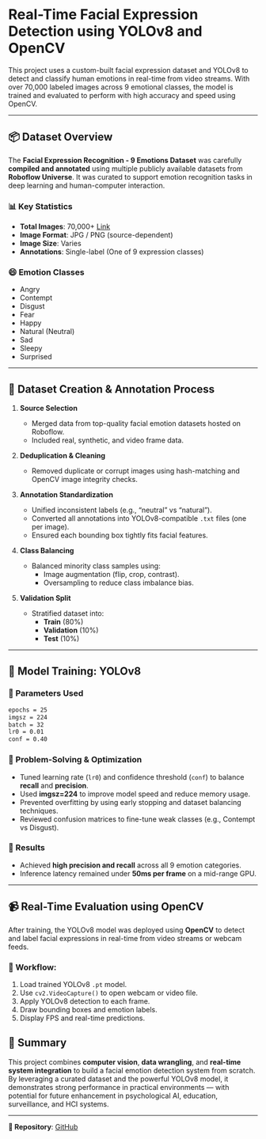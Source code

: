 # Real-Time Facial Expression Detection using YOLOv8 and OpenCV



[](https://github.com/user-attachments/assets/37a77160-1fd9-4ce0-b2c9-9e942a12f436)


This project uses a custom-built facial expression dataset and YOLOv8 to detect and classify human emotions in real-time from video streams. With over 70,000 labeled images across 9 emotional classes, the model is trained and evaluated to perform with high accuracy and speed using OpenCV.

---

## 📦 Dataset Overview

The **Facial Expression Recognition - 9 Emotions Dataset** was carefully **compiled and annotated** using multiple publicly available datasets from **Roboflow Universe**. It was curated to support emotion recognition tasks in deep learning and human-computer interaction.

### 📊 Key Statistics
- **Total Images**: 70,000+ [Link](https://www.kaggle.com/datasets/aklimarimi/8-facial-expressions-for-yolo)
- **Image Format**: JPG / PNG (source-dependent)
- **Image Size**: Varies
- **Annotations**: Single-label (One of 9 expression classes)

### 😄 Emotion Classes
- Angry  
- Contempt  
- Disgust  
- Fear  
- Happy  
- Natural (Neutral)  
- Sad  
- Sleepy  
- Surprised

---

## 🧹 Dataset Creation & Annotation Process

1. **Source Selection**
   - Merged data from top-quality facial emotion datasets hosted on Roboflow.
   - Included real, synthetic, and video frame data.

2. **Deduplication & Cleaning**
   - Removed duplicate or corrupt images using hash-matching and OpenCV image integrity checks.

3. **Annotation Standardization**
   - Unified inconsistent labels (e.g., “neutral” vs “natural”).
   - Converted all annotations into YOLOv8-compatible `.txt` files (one per image).
   - Ensured each bounding box tightly fits facial features.

4. **Class Balancing**
   - Balanced minority class samples using:
     - Image augmentation (flip, crop, contrast).
     - Oversampling to reduce class imbalance bias.

5. **Validation Split**
   - Stratified dataset into:
     - **Train** (80%)
     - **Validation** (10%)
     - **Test** (10%)

---

## 🧠 Model Training: YOLOv8

### 🔧 Parameters Used
```bash
epochs = 25
imgsz = 224
batch = 32
lr0 = 0.01
conf = 0.40
```
### 🧪 Problem-Solving & Optimization
- Tuned learning rate (`lr0`) and confidence threshold (`conf`) to balance **recall** and **precision**.
- Used **imgsz=224** to improve model speed and reduce memory usage.
- Prevented overfitting by using early stopping and dataset balancing techniques.
- Reviewed confusion matrices to fine-tune weak classes (e.g., Contempt vs Disgust).

### 🏁 Results
- Achieved **high precision and recall** across all 9 emotion categories.
- Inference latency remained under **50ms per frame** on a mid-range GPU.

---

## 📹 Real-Time Evaluation using OpenCV

After training, the YOLOv8 model was deployed using **OpenCV** to detect and label facial expressions in real-time from video streams or webcam feeds.

### 🔄 Workflow:
1. Load trained YOLOv8 `.pt` model.
2. Use `cv2.VideoCapture()` to open webcam or video file.
3. Apply YOLOv8 detection to each frame.
4. Draw bounding boxes and emotion labels.
5. Display FPS and real-time predictions.

## 📌 Summary

This project combines **computer vision**, **data wrangling**, and **real-time system integration** to build a facial emotion detection system from scratch. By leveraging a curated dataset and the powerful YOLOv8 model, it demonstrates strong performance in practical environments — with potential for future enhancement in psychological AI, education, surveillance, and HCI systems.

---

**🔗 Repository**: [GitHub](https://github.com/AklimaRimi/Real-time-Facial-Expression-Detection-YOLOv8)


